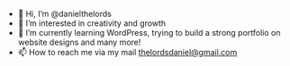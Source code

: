 - 👋 Hi, I’m @danielthelords
- 👀 I’m interested in creativity and growth
- 🌱 I’m currently learning WordPress, trying to build a strong portfolio on website designs and many more!
- 📫 How to reach me via my mail thelordsdaniel@gmail.com

<!---
danielthelords/danielthelords is a ✨ special ✨ repository because its `README.md` (this file) appears on your GitHub profile.
You can click the Preview link to take a look at your changes.
--->
